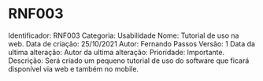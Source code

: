 # RNF003

Identificador: RNF003
Categoria: Usabilidade
Nome: Tutorial de uso na web.
Data de criação: 25/10/2021
Autor: Fernando Passos
Versão: 1
Data da ultima alteração:
Autor da ultima alteração:
Prioridade: Importante.
Descrição: Será criado um pequeno tutorial de uso do software que ficará disponível via web e também no mobile.